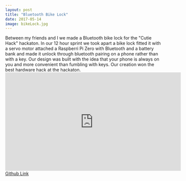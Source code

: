 ```yaml
---
layout: post
title: "Bluetooth Bike Lock"
date: 2017-05-14
image: bikeLock.jpg
---
```

<link href="/css/posts.css" type="text/css" rel="stylesheet">
<div class="entry">
Between my friends and I we made a Bluetooth bike lock for the "Cutie Hack" hackaton. In our 12 hour sprint we took apart a bike lock fitted it with a servo motor attached a Raspberri Pi Zero with Bluetooth and a battery bank and made it unlock through bluetooth pairing on a phone rather than with a key. Our design was built with the idea that your phone is always on you and more convenient than fumbling with keys. Our creation won the best hardware hack at the hackaton.
<div class="media">
<div class="videoWrapper">
<iframe width="560" height="315" src="https://www.youtube.com/embed/OTIZ9IIH9L8" frameborder="0" allowfullscreen></iframe>
</div>
</div>
<a href="https://github.com/carlossantillana/Bluetooth_Lock">Github Link</a>
</div>
